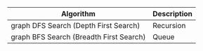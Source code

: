 | Algorithm               |  Description       |
| ------------------------|------------------- |
| graph DFS Search (Depth First Search)       | Recursion          |
| graph BFS Search (Breadth First Search)       | Queue              |
